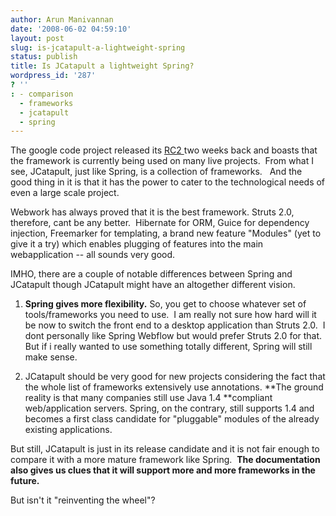 ```yaml
---
author: Arun Manivannan
date: '2008-06-02 04:59:10'
layout: post
slug: is-jcatapult-a-lightweight-spring
status: publish
title: Is JCatapult a lightweight Spring?
wordpress_id: '287'
? ''
: - comparison
  - frameworks
  - jcatapult
  - spring
---
```


The google code project released its [RC2 ][1]two weeks back and boasts that
the framework is currently being used on many live projects.  From what I see,
JCatapult, just like Spring, is a collection of frameworks.   And the good
thing in it is that it has the power to cater to the technological needs of
even a large scale project.

Webwork has always proved that it is the best framework. Struts 2.0,
therefore, cant be any better.  Hibernate for ORM, Guice for dependency
injection, Freemarker for templating, a brand new feature "Modules" (yet to
give it a try) which enables plugging of features into the main webapplication
-- all sounds very good.

IMHO, there are a couple of notable differences between Spring and JCatapult
though JCatapult might have an altogether different vision.

1) **Spring gives more flexibility.** So, you get to choose whatever set of
tools/frameworks you need to use.  I am really not sure how hard will it be
now to switch the front end to a desktop application than Struts 2.0.  I dont
personally like Spring Webflow but would prefer Struts 2.0 for that. But if i
really wanted to use something totally different, Spring will still make
sense.

2) JCatapult should be very good for new projects considering the fact that
the whole list of frameworks extensively use annotations. **The ground reality
is that many companies still use Java 1.4 **compliant web/application servers.
Spring, on the contrary, still supports 1.4 and becomes a first class
candidate for "pluggable" modules of the already existing applications.

But still, JCatapult is just in its release candidate and it is not fair
enough to compare it with a more mature framework like Spring.  **The
documentation also gives us clues that it will support more and more
frameworks in the future.**

But isn't it "reinventing the wheel"?

   [1]: http://www.jcatapult.org/announcements (Release Candidate
Announcement)

